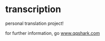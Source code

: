 transcription
=============

personal translation project!

for further information, go www.qqshark.com